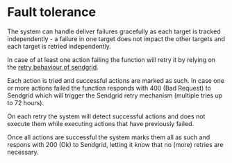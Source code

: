 # Fault tolerance

The system can handle deliver failures gracefully as each target is tracked independently - a failure in one target does not impact the other targets and each target is retried independently.

In case of at least one action failing the function will retry it by relying on the [retry behaviour of sendgrid](https://sendgrid.com/docs/for-developers/parsing-email/inbound-email/).

Each action is tried and successful actions are marked as such. In case one or more actions failed the function responds with 400 (Bad Request) to Sendgrid which will trigger the Sendgrid retry mechanism (multiple tries up to 72 hours).

On each retry the system will detect successful actions and does not execute them while executing actions that have previously failed.

Once all actions are successful the system marks them all as such and respons with 200 (Ok) to Sendgrid, letting it know that no (more) retries are necessary.
